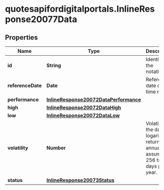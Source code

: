 # quotesapifordigitalportals.InlineResponse20077Data

## Properties

Name | Type | Description | Notes
------------ | ------------- | ------------- | -------------
**id** | **String** | Identifier of the notation. | [optional] 
**referenceDate** | **Date** | Reference date of the time range. | [optional] 
**performance** | [**InlineResponse20072DataPerformance**](InlineResponse20072DataPerformance.md) |  | [optional] 
**high** | [**InlineResponse20072DataHigh**](InlineResponse20072DataHigh.md) |  | [optional] 
**low** | [**InlineResponse20072DataLow**](InlineResponse20072DataLow.md) |  | [optional] 
**volatility** | **Number** | Volatility of the daily logarithmic returns, annualized assuming 256 trading days per year. | [optional] 
**status** | [**InlineResponse20073Status**](InlineResponse20073Status.md) |  | [optional] 


